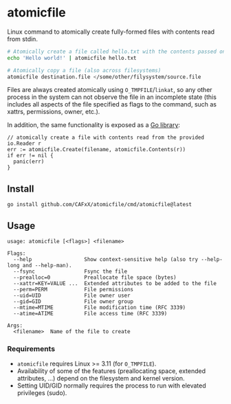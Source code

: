 # atomicfile

Linux command to atomically create fully-formed files with contents read from stdin.

```sh
# Atomically create a file called hello.txt with the contents passed on stdin
echo 'Hello world!' | atomicfile hello.txt

# Atomically copy a file (also across filesystems)
atomicfile destination.file </some/other/filysystem/source.file
```

Files are always created atomically using `O_TMPFILE`/`linkat`, so any other process
in the system can not observe the file in an incomplete state (this includes all
aspects of the file specified as flags to the command, such as xattrs, permissions,
owner, etc.).

In addition, the same functionality is exposed as a [Go library](https://pkg.go.dev/github.com/CAFxX/atomicfile):

```golang
// atomically create a file with contents read from the provided io.Reader r
err := atomicfile.Create(filename, atomicfile.Contents(r))
if err != nil {
  panic(err)
}
```

## Install

```
go install github.com/CAFxX/atomicfile/cmd/atomicfile@latest
```

## Usage

```
usage: atomicfile [<flags>] <filename>

Flags:
  --help                 Show context-sensitive help (also try --help-long and --help-man).
  --fsync                Fsync the file
  --prealloc=0           Preallocate file space (bytes)
  --xattr=KEY=VALUE ...  Extended attributes to be added to the file
  --perm=PERM            File permissions
  --uid=UID              File owner user
  --gid=GID              File owner group
  --mtime=MTIME          File modification time (RFC 3339)
  --atime=ATIME          File access time (RFC 3339)

Args:
  <filename>  Name of the file to create
```

### Requirements

- `atomicfile` requires Linux >= 3.11 (for `O_TMPFILE`).
- Availability of some of the features (preallocating space, extended attributes, ...)
  depend on the filesystem and kernel version.
- Setting UID/GID normally requires the process to run with elevated privileges (sudo).
